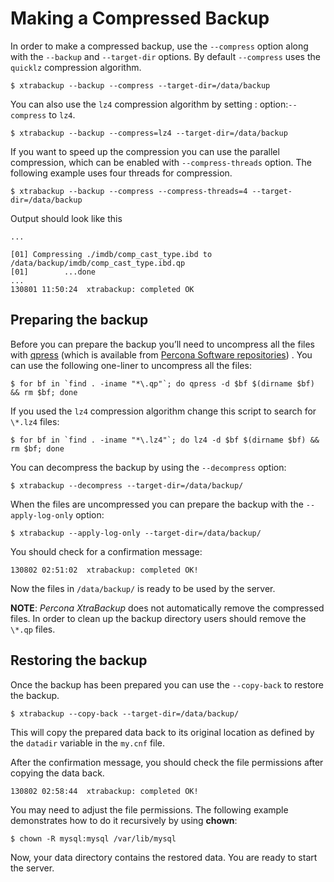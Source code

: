# Making a Compressed Backup

In order to make a compressed backup, use the `--compress` option along
with the `--backup` and `--target-dir` options. By default
`--compress` uses the `quicklz` compression algorithm.

```shell
$ xtrabackup --backup --compress --target-dir=/data/backup
```

You can also use the `lz4` compression algorithm by setting :
option:`--compress` to `lz4`.

```shell
$ xtrabackup --backup --compress=lz4 --target-dir=/data/backup
```

If you want to speed up the compression you can use the parallel
compression, which can be enabled with `--compress-threads`
option. The following example uses four threads for compression.

```shell
$ xtrabackup --backup --compress --compress-threads=4 --target-dir=/data/backup
```

Output should look like this

```text
...

[01] Compressing ./imdb/comp_cast_type.ibd to /data/backup/imdb/comp_cast_type.ibd.qp
[01]        ...done
...
130801 11:50:24  xtrabackup: completed OK
```

## Preparing the backup

Before you can prepare the backup you’ll need to uncompress all the files
with
[qpress](http://www.quicklz.com/) (which is available
from [Percona Software
repositories](http://www.percona.com/doc/percona-xtrabackup/8.0/installation.html#using-percona-software-repositories))
.
You can use the following one-liner to uncompress all the files:

```shell
$ for bf in `find . -iname "*\.qp"`; do qpress -d $bf $(dirname $bf) && rm $bf; done
```

If you used the `lz4` compression algorithm change this script to search
for `\*.lz4` files:

```shell
$ for bf in `find . -iname "*\.lz4"`; do lz4 -d $bf $(dirname $bf) && rm $bf; done
```

You can decompress the backup by using the `--decompress` option:

```shell
$ xtrabackup --decompress --target-dir=/data/backup/
```

When the files are uncompressed you can prepare the backup with the
`--apply-log-only` option:

```shell
$ xtrabackup --apply-log-only --target-dir=/data/backup/
```

You should check for a confirmation message:

```text
130802 02:51:02  xtrabackup: completed OK!
```

Now the files in `/data/backup/` is ready to be used by the server.

**NOTE**: *Percona XtraBackup* does not automatically remove the compressed
files. In
order to clean up the backup directory users should remove the `\*.qp`
files.

## Restoring the backup

Once the backup has been prepared you can use the `--copy-back` to
restore the backup.

```shell
$ xtrabackup --copy-back --target-dir=/data/backup/
```

This will copy the prepared data back to its original location as defined
by the
`datadir` variable in the `my.cnf` file.

After the confirmation message, you should check the file permissions after
copying the data back.

```text
130802 02:58:44  xtrabackup: completed OK!
```

You may need to adjust the file permissions. The following example
demonstrates
how to do it recursively by using **chown**:

```shell
$ chown -R mysql:mysql /var/lib/mysql
```

Now, your data directory contains the restored data. You are
ready to start the server.
